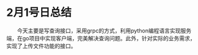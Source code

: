 # 2月1号日总结

&emsp;&emsp;今天主要是写查询接口，采用grpc的方式，利用python编程语言实现服务端，在go项目中实现客户端，完美解决查询问题。此外，针对实际的业务需求，实现了上传文件功能的接口。